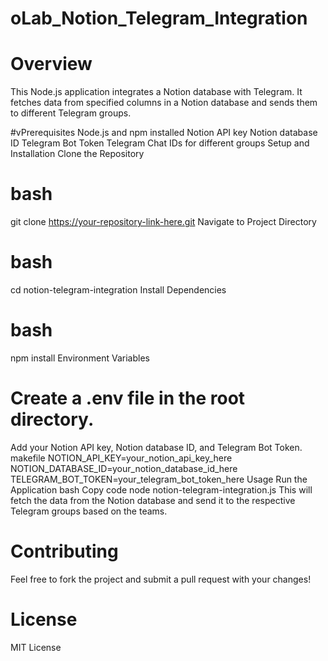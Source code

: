 # oLab_Notion_Telegram_Integration
# Overview
This Node.js application integrates a Notion database with Telegram. It fetches data from specified columns in a Notion database and sends them to different Telegram groups.

#vPrerequisites
Node.js and npm installed
Notion API key
Notion database ID
Telegram Bot Token
Telegram Chat IDs for different groups
Setup and Installation
Clone the Repository

# bash
git clone https://your-repository-link-here.git
Navigate to Project Directory

# bash
cd notion-telegram-integration
Install Dependencies

# bash
npm install
Environment Variables

# Create a .env file in the root directory.
Add your Notion API key, Notion database ID, and Telegram Bot Token.
makefile
NOTION_API_KEY=your_notion_api_key_here
NOTION_DATABASE_ID=your_notion_database_id_here
TELEGRAM_BOT_TOKEN=your_telegram_bot_token_here
Usage
Run the Application
bash
Copy code
node notion-telegram-integration.js
This will fetch the data from the Notion database and send it to the respective Telegram groups based on the teams.

# Contributing
Feel free to fork the project and submit a pull request with your changes!

# License
MIT License

